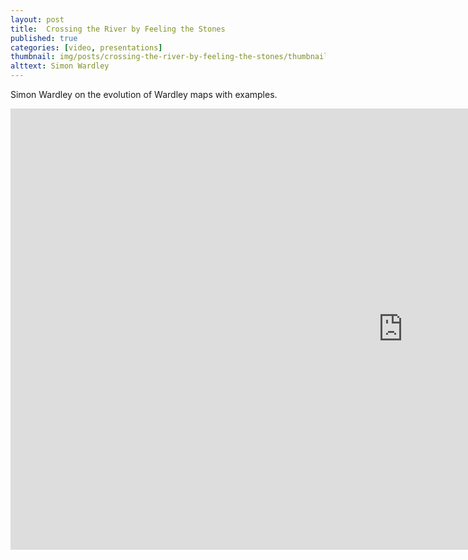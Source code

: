 ```yaml
---
layout: post
title:  Crossing the River by Feeling the Stones
published: true
categories: [video, presentations]
thumbnail: img/posts/crossing-the-river-by-feeling-the-stones/thumbnail-420x255.png
alttext: Simon Wardley
--- 
```


Simon Wardley on the evolution of Wardley maps with examples.

<iframe width="1255" height="706" src="https://www.youtube.com/embed/2IW9L1uNMCs" frameborder="0" allow="accelerometer; autoplay; clipboard-write; encrypted-media; gyroscope; picture-in-picture" allowfullscreen></iframe>